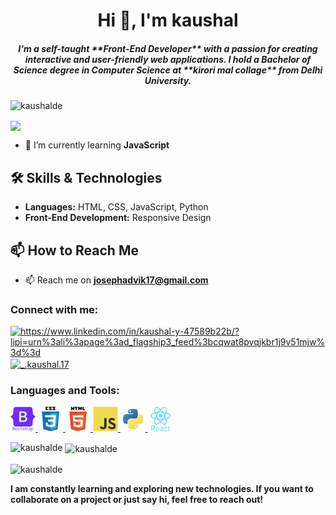 <h1 align="center">Hi 👋, I'm kaushal</h1>
<h5 align="center">I'm a self-taught **Front-End Developer** with a passion for creating interactive and user-friendly web applications. I hold a Bachelor of Science degree in Computer Science at **kirori mal collage** from Delhi University.</h5>


<p align="left"> <img src="https://komarev.com/ghpvc/?username=kaushalde&label=Profile%20views&color=0e75b6&style=flat" alt="kaushalde" /> </p>

<img align="center" width="350" src="https://github.com/user-attachments/assets/f8ed7f21-e58c-4214-a0b4-43005712b01a">

- 🌱 I’m currently learning **JavaScript**


 ## 🛠 Skills & Technologies
- **Languages:** HTML, CSS, JavaScript, Python
- **Front-End Development:** Responsive Design

## 📫 How to Reach Me
- 📫 Reach me on **josephadvik17@gmail.com**

<h3 align="left">Connect with me:</h3>
<p align="left">
<a href="https://linkedin.com/in/https://www.linkedin.com/in/kaushal-y-47589b22b/?lipi=urn%3ali%3apage%3ad_flagship3_feed%3bcqwat8pvqjkbr1j9v51mjw%3d%3d" target="blank"><img align="center" src="https://raw.githubusercontent.com/rahuldkjain/github-profile-readme-generator/master/src/images/icons/Social/linked-in-alt.svg" alt="https://www.linkedin.com/in/kaushal-y-47589b22b/?lipi=urn%3ali%3apage%3ad_flagship3_feed%3bcqwat8pvqjkbr1j9v51mjw%3d%3d" height="30" width="40" /></a>
<a href="https://instagram.com/_.kaushal.17" target="blank"><img align="center" src="https://raw.githubusercontent.com/rahuldkjain/github-profile-readme-generator/master/src/images/icons/Social/instagram.svg" alt="_.kaushal.17" height="30" width="40" /></a>
</p>

<h3 align="left">Languages and Tools:</h3>
<p align="left"> <a href="https://getbootstrap.com" target="_blank" rel="noreferrer"> <img src="https://raw.githubusercontent.com/devicons/devicon/master/icons/bootstrap/bootstrap-plain-wordmark.svg" alt="bootstrap" width="40" height="40"/> </a> <a href="https://www.w3schools.com/css/" target="_blank" rel="noreferrer"> <img src="https://raw.githubusercontent.com/devicons/devicon/master/icons/css3/css3-original-wordmark.svg" alt="css3" width="40" height="40"/> </a> <a href="https://www.w3.org/html/" target="_blank" rel="noreferrer"> <img src="https://raw.githubusercontent.com/devicons/devicon/master/icons/html5/html5-original-wordmark.svg" alt="html5" width="40" height="40"/> </a> <a href="https://developer.mozilla.org/en-US/docs/Web/JavaScript" target="_blank" rel="noreferrer"> <img src="https://raw.githubusercontent.com/devicons/devicon/master/icons/javascript/javascript-original.svg" alt="javascript" width="40" height="40"/> </a> <a href="https://www.python.org" target="_blank" rel="noreferrer"> <img src="https://raw.githubusercontent.com/devicons/devicon/master/icons/python/python-original.svg" alt="python" width="40" height="40"/> </a> <a href="https://reactjs.org/" target="_blank" rel="noreferrer"> <img src="https://raw.githubusercontent.com/devicons/devicon/master/icons/react/react-original-wordmark.svg" alt="react" width="40" height="40"/> </a> </p>

<p><img align="left" src="https://github-readme-stats.vercel.app/api/top-langs?username=kaushalde&show_icons=true&locale=en&layout=compact" alt="kaushalde" /></p>

<p>&nbsp;<img align="center" src="https://github-readme-stats.vercel.app/api?username=kaushalde&show_icons=true&locale=en" alt="kaushalde" /></p>

<p><img align="center" src="https://github-readme-streak-stats.herokuapp.com/?user=kaushalde&" alt="kaushalde" /></p>


**I am constantly learning and exploring new technologies. If you want to collaborate on a project or just say hi, feel free to reach out!**


